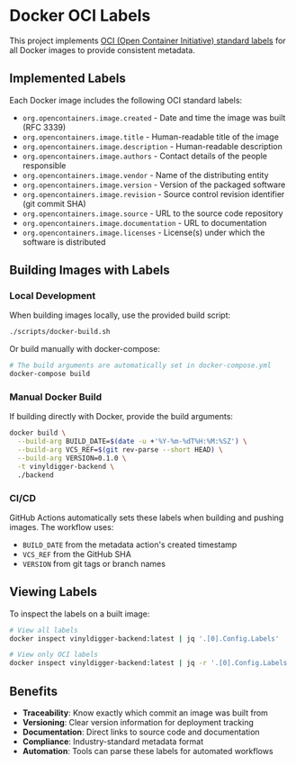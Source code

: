 # Docker OCI Labels

This project implements [OCI (Open Container Initiative) standard labels](https://github.com/opencontainers/image-spec/blob/main/annotations.md) for all Docker images to provide consistent metadata.

## Implemented Labels

Each Docker image includes the following OCI standard labels:

- `org.opencontainers.image.created` - Date and time the image was built (RFC 3339)
- `org.opencontainers.image.title` - Human-readable title of the image
- `org.opencontainers.image.description` - Human-readable description
- `org.opencontainers.image.authors` - Contact details of the people responsible
- `org.opencontainers.image.vendor` - Name of the distributing entity
- `org.opencontainers.image.version` - Version of the packaged software
- `org.opencontainers.image.revision` - Source control revision identifier (git commit SHA)
- `org.opencontainers.image.source` - URL to the source code repository
- `org.opencontainers.image.documentation` - URL to documentation
- `org.opencontainers.image.licenses` - License(s) under which the software is distributed

## Building Images with Labels

### Local Development

When building images locally, use the provided build script:

```bash
./scripts/docker-build.sh
```

Or build manually with docker-compose:

```bash
# The build arguments are automatically set in docker-compose.yml
docker-compose build
```

### Manual Docker Build

If building directly with Docker, provide the build arguments:

```bash
docker build \
  --build-arg BUILD_DATE=$(date -u +'%Y-%m-%dT%H:%M:%SZ') \
  --build-arg VCS_REF=$(git rev-parse --short HEAD) \
  --build-arg VERSION=0.1.0 \
  -t vinyldigger-backend \
  ./backend
```

### CI/CD

GitHub Actions automatically sets these labels when building and pushing images. The workflow uses:
- `BUILD_DATE` from the metadata action's created timestamp
- `VCS_REF` from the GitHub SHA
- `VERSION` from git tags or branch names

## Viewing Labels

To inspect the labels on a built image:

```bash
# View all labels
docker inspect vinyldigger-backend:latest | jq '.[0].Config.Labels'

# View only OCI labels
docker inspect vinyldigger-backend:latest | jq -r '.[0].Config.Labels | to_entries | .[] | select(.key | startswith("org.opencontainers")) | "\(.key): \(.value)"'
```

## Benefits

- **Traceability**: Know exactly which commit an image was built from
- **Versioning**: Clear version information for deployment tracking
- **Documentation**: Direct links to source code and documentation
- **Compliance**: Industry-standard metadata format
- **Automation**: Tools can parse these labels for automated workflows
